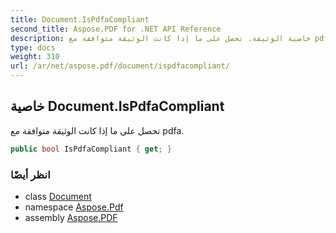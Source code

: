 ```yaml
---
title: Document.IsPdfaCompliant
second_title: Aspose.PDF for .NET API Reference
description: خاصية الوثيقة. تحصل على ما إذا كانت الوثيقة متوافقة مع pdfa
type: docs
weight: 310
url: /ar/net/aspose.pdf/document/ispdfacompliant/
---
```

## خاصية Document.IsPdfaCompliant

تحصل على ما إذا كانت الوثيقة متوافقة مع pdfa.

```csharp
public bool IsPdfaCompliant { get; }
```

### انظر أيضًا

* class [Document](../)
* namespace [Aspose.Pdf](../../../aspose.pdf/)
* assembly [Aspose.PDF](../../../)